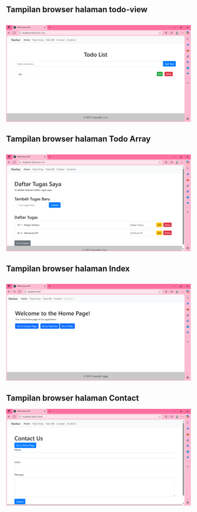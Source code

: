 ## Tampilan browser halaman todo-view
![Tampilan Todo View](../SCREENSHOT/todo-view.png)
---
## Tampilan browser halaman Todo Array
![Tampilan Daftar Tugas dari Array](../SCREENSHOT/todo-array.png)
---
## Tampilan browser halaman Index
![Tampilan Halaman Utama](../SCREENSHOT/index-layout.png)
---
## Tampilan browser halaman Contact
![Tampilan Halaman Kontak](../SCREENSHOT/contact-layout.png)
